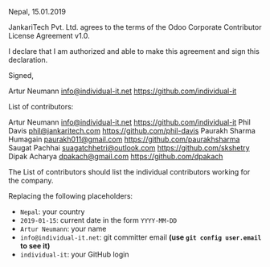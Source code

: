Nepal, 15.01.2019

JankariTech Pvt. Ltd. agrees to the terms of the Odoo Corporate Contributor License
Agreement v1.0.

I declare that I am authorized and able to make this agreement and sign this
declaration.

Signed,

Artur Neumann info@individual-it.net https://github.com/individual-it

List of contributors:

Artur Neumann info@individual-it.net https://github.com/individual-it
Phil Davis phil@jankaritech.com https://github.com/phil-davis
Paurakh Sharma Humagain paurakh011@gmail.com https://github.com/paurakhsharma
Saugat Pachhai suagatchhetri@outlook.com https://github.com/skshetry
Dipak Acharya dpakach@gmail.com https://github.com/dpakach

The List of contributors should list the individual contributors working
for the company.

Replacing the following placeholders:

* `Nepal`: your country
* `2019-01-15`: current date in the form `YYYY-MM-DD`
* `Artur Neumann`: your name
* `info@individual-it.net`: git committer email **(use `git config user.email` to see it)**
* `individual-it`: your GitHub login

